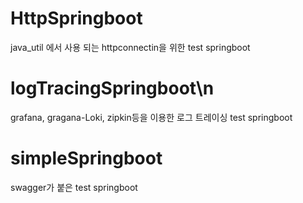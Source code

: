 # HttpSpringboot
java_util 에서 사용 되는 httpconnectin을 위한 test springboot

# logTracingSpringboot\n
grafana, gragana-Loki, zipkin등을 이용한 로그 트레이싱 test springboot

# simpleSpringboot
swagger가 붙은 test springboot
